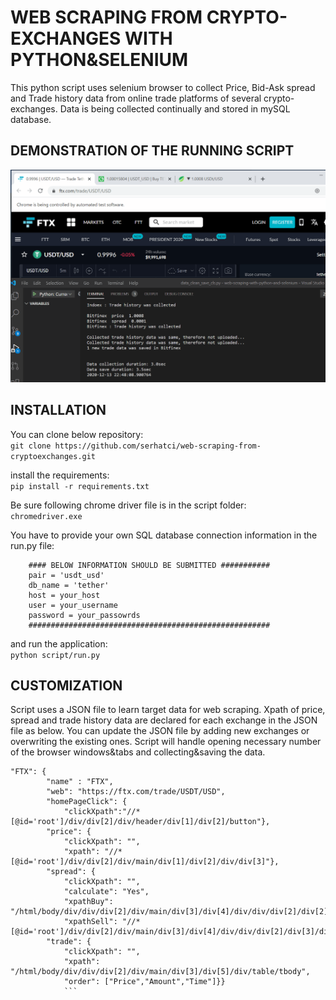 # WEB SCRAPING FROM CRYPTO-EXCHANGES WITH PYTHON&SELENIUM

This python script uses selenium browser to collect Price, Bid-Ask spread and Trade history data from online trade platforms of several crypto-exchanges. Data is being collected continually and stored in mySQL database.

## DEMONSTRATION OF THE RUNNING SCRIPT
![Running Script Demo](web-scraping.gif)

##  INSTALLATION
You can clone below repository:  
`git clone https://github.com/serhatci/web-scraping-from-cryptoexchanges.git`

install the requirements:  
`pip install -r requirements.txt`

Be sure following chrome driver file is in the script folder:  
`chromedriver.exe`

You have to provide your own SQL database connection information in the run.py file:
```
    #### BELOW INFORMATION SHOULD BE SUBMITTED ###########
    pair = 'usdt_usd'
    db_name = 'tether'
    host = your_host
    user = your_username
    password = your_passowrds
    ######################################################
```

and run the application:  
`python script/run.py`

##  CUSTOMIZATION
Script uses a JSON file to learn target data for web scraping. Xpath of price, spread and trade history data are declared for each exchange in the JSON file as below. You can update the JSON file by adding new exchanges or overwriting the existing ones. Script will handle opening necessary number of the browser windows&tabs and collecting&saving the data.      

```
"FTX": {  
        "name" : "FTX",  
        "web": "https://ftx.com/trade/USDT/USD",  
        "homePageClick": {  
            "clickXpath":"//*[@id='root']/div/div[2]/div/header/div[1]/div[2]/button"},
        "price": {
            "clickXpath": "",
            "xpath": "//*[@id='root']/div/div[2]/div/main/div[1]/div[2]/div/div[3]"},
        "spread": {
            "clickXpath": "",
            "calculate": "Yes",
            "xpathBuy": "/html/body/div/div/div[2]/div/main/div[3]/div[4]/div/div/div[2]/div[2]/table/tbody/tr[1]/td[2]",
            "xpathSell": "//*[@id='root']/div/div[2]/div/main/div[3]/div[4]/div/div/div[2]/div[3]/div/table/tbody/tr[1]/td[1]"},
        "trade": {
            "clickXpath": "",
            "xpath": "/html/body/div/div/div[2]/div/main/div[3]/div[5]/div/table/tbody",
            "order": ["Price","Amount","Time"]}}
            ```
   
